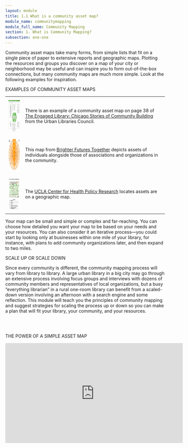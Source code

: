 ```yaml
---
layout: module
title: 1.1 What is a community asset map?
module_name: communitymapping
module_full_name: Community Mapping
section: 1. What is Community Mapping?
subsection: one-one
---
```


Community asset maps take many forms, from simple lists that fit on a single piece of paper to extensive reports and geographic maps. Plotting the resources and groups you discover on a map of your city or neighborhood may be useful and can inspire you to form out-of-the-box connections, but many community maps are much more simple. Look at the following examples for inspiration.

<div class="case_study_box">
  <p class="box-title">EXAMPLES OF COMMUNITY ASSET MAPS</p>
  <table>
  	<tr><td style="padding:10px;text-align:center;"><a href="https://resources.depaul.edu/abcd-institute/publications/publications-by-topic/Documents/ULCReport.pdf#page=40"><img src="docs/CommunityMapping_1_1_A.png" height="100px"/></a></td><td>There is an example of a community asset map on page 38 of <a href="https://resources.depaul.edu/abcd-institute/publications/publications-by-topic/Documents/ULCReport.pdf#page=40" target="_blank">The Engaged Library: Chicago Stories of Community Building</a> from the Urban Libraries Council.</td></tr>
  	<tr><td style="padding:10px;text-align:center;"><a href="http://www.brighterfuturestogether.co.uk/wp-content/uploads/2012/02/assets-diagram-2-large.jpg"><img src="docs/CommunityMapping_1_1_B.png" height="100px"/></a></td><td>This map from <a href="http://www.brighterfuturestogether.co.uk/wp-content/uploads/2012/02/assets-diagram-2-large.jpg" target="_blank">Brighter Futures Together</a> depicts assets of individuals alongside those of associations and organizations in the community.</td></tr>
  	<tr><td style="padding:10px;text-align:center;"><a href="http://healthpolicy.ucla.edu/programs/health-data/trainings/Documents/tw_cba20.pdf#page=8"><img src="docs/CommunityMapping_1_1_C.png" height="100px"/></a></td><td>The <a href="http://healthpolicy.ucla.edu/programs/health-data/trainings/Documents/tw_cba20.pdf#page=8">UCLA Center for Health Policy Research</a> locates assets are on a geographic map.</td></tr>
</table>
</div>

Your map can be small and simple or complex and far-reaching. You can choose how detailed you want your map to be based on your needs and your resources. You can also consider it an iterative process—you could start by looking only at businesses within one mile of your library, for instance, with plans to add community organizations later, and then expand to two miles.
<br>
<div class="tips">
<p class="box-title">SCALE UP OR SCALE DOWN</p>
<p>Since every community is different, the community mapping process will vary from library to library. A large urban library in a big city may go through an extensive process involving focus groups and interviews with dozens of community members and representatives of local organizations, but a busy “everything librarian” in a rural one-room library can benefit from a scaled-down version involving an afternoon with a search engine and some reflection. This module will teach you the principles of community mapping and suggest strategies for scaling the process up or down so you can make a plan that will fit your library, your community, and your resources.</p>
</div>
<br>
<br>

<div class="explanatory">
  <p><span class="box-title">THE POWER OF A SIMPLE ASSET MAP</span></p>
<iframe width="560" height="315" src="https://www.youtube.com/embed/hX4pNY1S338" frameborder="0" allow="autoplay; encrypted-media" allowfullscreen></iframe>
</div>
